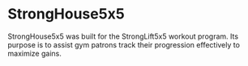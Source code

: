 # StrongHouse5x5

StrongHouse5x5 was built for the StrongLift5x5 workout program. Its purpose is to assist gym patrons track their progression effectively to maximize gains.
